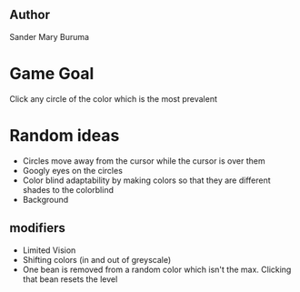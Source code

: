 ## Author
Sander Mary Buruma

# Game Goal
Click any circle of the color which is the most prevalent

# Random ideas
- Circles move away from the cursor while the cursor is over them
- Googly eyes on the circles
- Color blind adaptability by making colors so that they are different shades to the colorblind
- Background

## modifiers
- Limited Vision
- Shifting colors (in and out of greyscale)
- One bean is removed from a random color which isn't the max. Clicking that bean resets the level